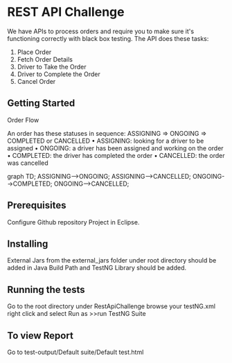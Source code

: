 # REST API Challenge

We have APIs to process orders and require you to make sure it's functioning correctly with black box testing. The API does these tasks:
1.	Place Order
2.	Fetch Order Details
3.	Driver to Take the Order
4.	Driver to Complete the Order
5.	Cancel Order

## Getting Started

Order Flow

An order has these statuses in sequence: ASSIGNING => ONGOING => COMPLETED or CANCELLED
•	ASSIGNING: looking for a driver to be assigned
•	ONGOING: a driver has been assigned and working on the order
•	COMPLETED: the driver has completed the order
•	CANCELLED: the order was cancelled

graph TD;    ASSIGNING-->ONGOING;
             ASSIGNING-->CANCELLED;
             ONGOING-->COMPLETED;
             ONGOING-->CANCELLED;
	
## Prerequisites
Configure Github repository Project in Eclipse.

## Installing
External Jars from the external_jars folder under root directory should be added in Java Build Path and TestNG Library should be added.

## Running the tests
Go to the root directory under RestApiChallenge browse your testNG.xml  right click and select Run as >>run TestNG Suite 

## To view Report 
Go to test-output/Default suite/Default test.html